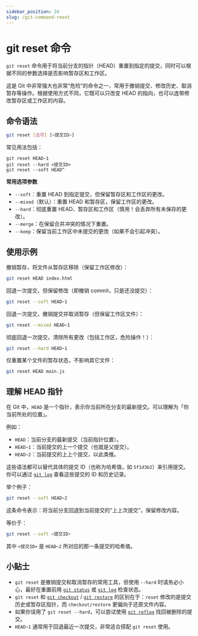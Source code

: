 ```yaml
---
sidebar_position: 24
slug: /git-command-reset
---
```


# git reset 命令

`git reset` 命令用于将当前分支的指针（HEAD）重置到指定的提交，同时可以根据不同的参数选择是否影响暂存区和工作区。

这是 Git 中非常强大也非常“危险”的命令之一，常用于撤销提交、修改历史、取消暂存等操作。根据使用方式不同，它既可以只改变 HEAD 的指向，也可以连带修改暂存区或工作区的内容。



## 命令语法

```bash
git reset [选项] [<提交ID>]
```

常见用法包括：

```
git reset HEAD~1
git reset --hard <提交ID>
git reset --soft HEAD^
```

**常用选项参数**

- `--soft`：重置 HEAD 到指定提交，但保留暂存区和工作区的更改。
- `--mixed`（默认）：重置 HEAD 和暂存区，保留工作区的更改。
- `--hard`：彻底重置 HEAD、暂存区和工作区（慎用！会丢弃所有未保存的更改）。
- `--merge`：在保留合并冲突的情况下重置。
- `--keep`：保留当前工作区中未提交的更改（如果不会引起冲突）。



## 使用示例

撤销暂存，将文件从暂存区移除（保留工作区修改）：

```bash
git reset HEAD index.html
```

回退一次提交，但保留修改（即撤销 commit，只是还没提交）：

```bash
git reset --soft HEAD~1
```

回退一次提交，撤销提交并取消暂存（但保留工作区文件）：

```bash
git reset --mixed HEAD~1
```

彻底回退一次提交，清除所有更改（包括工作区，危险操作！）：

```bash
git reset --hard HEAD~1
```

仅重置某个文件的暂存状态，不影响其它文件：

```bash
git reset HEAD main.js
```



## 理解 HEAD 指针

在 Git 中，`HEAD` 是一个指针，表示你当前所在分支的最新提交。可以理解为「你当前所处的位置」。

例如：

- `HEAD`：当前分支的最新提交（当前指针位置）。
- `HEAD~1`：当前提交的上一个提交（也就是父提交）。
- `HEAD~2`：当前提交的上上个提交，以此类推。

这些语法都可以替代具体的提交 ID（也称为哈希值，如 `5f1d3b2`）来引用提交。你可以通过 [`git log`](/git/git-command-log/) 查看这些提交的 ID 和历史记录。

举个例子：

```bash
git reset --soft HEAD~2
```

这条命令表示：将当前分支回退到当前提交的“上上次提交”，保留修改内容。

等价于：

```bash
git reset --soft <提交ID>
```

其中 `<提交ID>` 是 `HEAD~2` 所对应的那一条提交的哈希值。



## 小贴士

- `git reset` 是撤销提交和取消暂存的常用工具，但使用 `--hard` 时请务必小心，最好在重置前用 [`git status`](/git/git-command-status/) 或 [`git log`](/git/git-command-log/) 检查状态。
- `git reset` 和 [`git checkout`](/git/git-command-checkout/) / [`git restore`](/git/git-command-restore/) 的区别在于：`reset` 修改的是提交历史或暂存区指针，而 `checkout/restore` 更偏向于还原文件内容。
- 如果你误用了 `git reset --hard`，可以尝试使用 [`git reflog`](/git/git-command-reflog/) 找回被删除的提交。
- `HEAD~1` 通常用于回退最近一次提交，非常适合搭配 `git reset` 使用。

